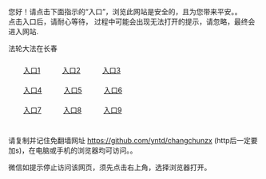 您好！请点击下面指示的“入口”，浏览此网站是安全的，且为您带来平安。。 <br/>
点击入口后，请耐心等待， 过程中可能会出现无法打开的提示，请忽略，最终会进入网站. </br>

法轮大法在长春<br/>
<div style="padding:10px"><a style="margin:20px" target="_blank" href="https://d352247dxk1vx2.cloudfront.net/2Qpsp?hqmpf" id="ccLink1" rel="nofollow">入口1</a> <a target="_blank" style="margin:20px" href="https://d3u9oy37e7t2t4.cloudfront.net/2Qpsp?znrsiwab" id="ccLink2" rel="nofollow">入口2</a> <a style="margin:20px" target="_blank" href="https://d16pun067fwa41.cloudfront.net/2Qpsp?nbtheukp" id="ccLink3" rel="nofollow">入口3</a></div>

<div style="padding:10px" ><a style="margin:20px" target="_blank" href="https://d352247dxk1vx2.cloudfront.net/2Qpsp?hqmpf" id="ccLink4" rel="nofollow">入口4</a> <a style="margin:20px" href="https://d3u9oy37e7t2t4.cloudfront.net/2Qpsp?znrsiwab" target="_blank" id="ccLink5" rel="nofollow">入口5</a> <a style="margin:20px" href="https://d16pun067fwa41.cloudfront.net/2Qpsp?nbtheukp" target="_blank" id="ccLink6" rel="nofollow">入口6</a></div>

<div style="padding:10px"><a style="margin:20px" target="_blank" href="https://d352247dxk1vx2.cloudfront.net/2Qpsp?hqmpf" id="ccLink7" rel="nofollow">入口7</a> <a style="margin:20px" href="https://d3u9oy37e7t2t4.cloudfront.net/2Qpsp?znrsiwab" target="_blank" id="ccLink8" rel="nofollow">入口8</a> <a style="margin:20px" target="_blank" href="https://d16pun067fwa41.cloudfront.net/2Qpsp?nbtheukp" id="ccLink9" rel="nofollow">入口9</a></div>

<br/>



请复制并记住免翻墙网址 https://github.com/yntd/changchunzx (http后一定要加s)，在电脑或手机的浏览器均可访问。。<br/>

微信如提示停止访问该网页，须先点击右上角，选择浏览器打开。
